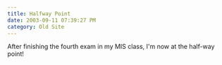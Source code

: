 ```yaml
---
title: Halfway Point
date: 2003-09-11 07:39:27 PM
category: Old Site
---
```


After finishing the fourth exam in my MIS class, I'm now at the half-way point!
